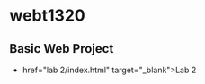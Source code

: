 # webt1320
<h2> Basic Web Project</h2>

<ul>
<li><a> href="lab 2/index.html" target="_blank">Lab 2</a></li>
</ul>